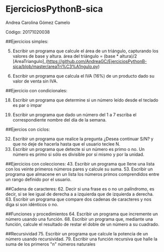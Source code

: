 # EjerciciosPythonB-sica

Andrea Carolina Gómez Camelo

Código: 20171020038

##Ejercicios simples:

5. Escribir un programa que calcule el área de un triángulo, capturando los valores de base y altura. área del triángulo = (base * altura)/2  [AreaTriangulo]_(https://github.com/AndreaGC/EjerciciosPythonB-sica/blob/master/areaTri%C3%A1ngulo.py)

11. Escribir un programa que calcula el IVA (16%) de un producto dado su valor de venta sin IVA. 

##Ejercicio con condicionales:

18. Escribir un programa que determine si un número leído desde el teclado es par o impar

21. Escribir un programa que dado un número del 1 a 7 escriba el correspondiente nombre del día de la semana.

##Ejercios con ciclos:

32. Escribir un programa que realice la pregunta ¿Desea continuar S/N? y que no deje de hacerla hasta que el usuario teclee N. 
38. Escribir un programa que detecte si un número es primo o no. Un número es primo si sólo es divisible por sí mismo y por la unidad. 


##Ejercicios con colecciones:
43. Escribir un programa que llene una lista con los veinte primeros números pares y calcule su suma.
53. Escribir un programa que almacene en un lista los números primos comprendidos entre un rango definido por el usuario. 

##Cadena de caracteres:
62. Decir si una frase es o no un palíndromo, es decir, si se lee igual de derecha a a izquierda que de izquierda a derecha. 
63. Escribir un programa que compare dos cadenas de caracteres y nos diga si son idénticos o no. 

##Funciones y procedimientos
64. Escribir un programa que incremente un número usando una función. 
68. Escribir un programa que, mediante una función, calcule el resultado de restar el doble de un número a su cuadrado. 

##Recursividad
75. Escribir un programa que calcule la potencia de un número usando recursividad. 
79. Escribir una función recursiva que halle la suma de los primeros "n" números naturales 


